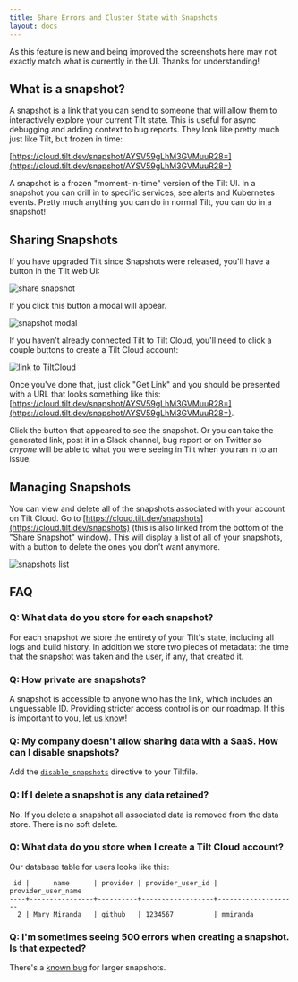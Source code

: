 ```yaml
---
title: Share Errors and Cluster State with Snapshots
layout: docs
---
```


As this feature is new and being improved the screenshots here may not exactly match what is currently in the UI. Thanks for understanding!

## What is a snapshot?

A snapshot is a link that you can send to someone that will allow them to interactively explore your current Tilt state. This is useful for async debugging and adding context to bug reports. They look like pretty much just like Tilt, but frozen in time:

[https://cloud.tilt.dev/snapshot/AYSV59gLhM3GVMuuR28=](https://cloud.tilt.dev/snapshot/AYSV59gLhM3GVMuuR28=)

A snapshot is a frozen "moment-in-time" version of the Tilt UI. In a snapshot you can drill in to specific services, see alerts and Kubernetes events. Pretty much anything you can do in normal Tilt, you can do in a snapshot!

## Sharing Snapshots

If you have upgraded Tilt since Snapshots were released, you'll have a button in
the Tilt web UI:

![share snapshot](assets/img/share-snapshot-button.png)

If you click this button a modal will appear.

![snapshot modal](assets/img/snapshot-modal.png)

If you haven't already connected Tilt to Tilt Cloud, you'll need to click a couple
buttons to create a Tilt Cloud account:

![link to TiltCloud](assets/img/link-to-tiltcloud.png)

Once you've done that, just click "Get Link" and you should be presented with a
URL that looks something like this: [https://cloud.tilt.dev/snapshot/AYSV59gLhM3GVMuuR28=](https://cloud.tilt.dev/snapshot/AYSV59gLhM3GVMuuR28=).

Click the button that appeared to see the snapshot. Or you can take the generated link, post it in a Slack channel, bug report or on Twitter so _anyone_ will be able to what you were seeing in Tilt when you ran in to an issue.

## Managing Snapshots
You can view and delete all of the snapshots associated with your account on Tilt Cloud. Go to [https://cloud.tilt.dev/snapshots](https://cloud.tilt.dev/snapshots) (this is also linked from the bottom of the "Share Snapshot" window). This will display a list of all of your snapshots, with a button to delete the ones you don't want anymore.

![snapshots list](assets/img/snapshots-list.png)

## FAQ

### Q: What data do you store for each snapshot?
For each snapshot we store the entirety of your Tilt's state, including all logs and build history. In addition we store two pieces of metadata: the time that the snapshot was taken and the user, if any, that created it.

### Q: How private are snapshots?
A snapshot is accessible to anyone who has the link, which includes an unguessable ID.
Providing stricter access control is on our roadmap. If this is important to you,
[let us know](https://tilt.dev/contact)!

### Q: My company doesn't allow sharing data with a SaaS. How can I disable snapshots?
Add the [`disable_snapshots`](https://docs.tilt.dev/api.html#api.disable_snapshots)
directive to your Tiltfile.

### Q: If I delete a snapshot is any data retained?
No. If you delete a snapshot all associated data is removed from the data store. There is no soft delete.

### Q: What data do you store when I create a Tilt Cloud account?
Our database table for users looks like this:

```
 id |      name      | provider | provider_user_id | provider_user_name
----+----------------+----------+------------------+--------------------
  2 | Mary Miranda   | github   | 1234567          | mmiranda
  ```
### Q: I'm sometimes seeing 500 errors when creating a snapshot. Is that expected?
There's a [known bug](https://github.com/windmilleng/tilt/issues/3194) for larger snapshots.
